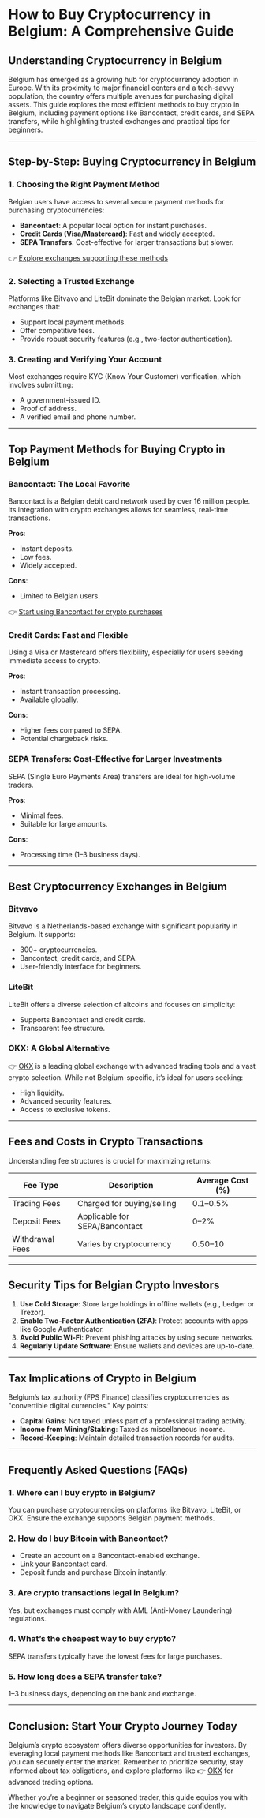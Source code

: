 # How to Buy Cryptocurrency in Belgium: A Comprehensive Guide  

## Understanding Cryptocurrency in Belgium  

Belgium has emerged as a growing hub for cryptocurrency adoption in Europe. With its proximity to major financial centers and a tech-savvy population, the country offers multiple avenues for purchasing digital assets. This guide explores the most efficient methods to buy crypto in Belgium, including payment options like Bancontact, credit cards, and SEPA transfers, while highlighting trusted exchanges and practical tips for beginners.  

---

## Step-by-Step: Buying Cryptocurrency in Belgium  

### 1. Choosing the Right Payment Method  

Belgian users have access to several secure payment methods for purchasing cryptocurrencies:  

- **Bancontact**: A popular local option for instant purchases.  
- **Credit Cards (Visa/Mastercard)**: Fast and widely accepted.  
- **SEPA Transfers**: Cost-effective for larger transactions but slower.  

👉 [Explore exchanges supporting these methods](https://bit.ly/okx-bonus)  

### 2. Selecting a Trusted Exchange  

Platforms like Bitvavo and LiteBit dominate the Belgian market. Look for exchanges that:  
- Support local payment methods.  
- Offer competitive fees.  
- Provide robust security features (e.g., two-factor authentication).  

### 3. Creating and Verifying Your Account  

Most exchanges require KYC (Know Your Customer) verification, which involves submitting:  
- A government-issued ID.  
- Proof of address.  
- A verified email and phone number.  

---

## Top Payment Methods for Buying Crypto in Belgium  

### Bancontact: The Local Favorite  

Bancontact is a Belgian debit card network used by over 16 million people. Its integration with crypto exchanges allows for seamless, real-time transactions.  

**Pros**:  
- Instant deposits.  
- Low fees.  
- Widely accepted.  

**Cons**:  
- Limited to Belgian users.  

👉 [Start using Bancontact for crypto purchases](https://bit.ly/okx-bonus)  

### Credit Cards: Fast and Flexible  

Using a Visa or Mastercard offers flexibility, especially for users seeking immediate access to crypto.  

**Pros**:  
- Instant transaction processing.  
- Available globally.  

**Cons**:  
- Higher fees compared to SEPA.  
- Potential chargeback risks.  

### SEPA Transfers: Cost-Effective for Larger Investments  

SEPA (Single Euro Payments Area) transfers are ideal for high-volume traders.  

**Pros**:  
- Minimal fees.  
- Suitable for large amounts.  

**Cons**:  
- Processing time (1–3 business days).  

---

## Best Cryptocurrency Exchanges in Belgium  

### Bitvavo  

Bitvavo is a Netherlands-based exchange with significant popularity in Belgium. It supports:  
- 300+ cryptocurrencies.  
- Bancontact, credit cards, and SEPA.  
- User-friendly interface for beginners.  

### LiteBit  

LiteBit offers a diverse selection of altcoins and focuses on simplicity:  
- Supports Bancontact and credit cards.  
- Transparent fee structure.  

### OKX: A Global Alternative  

👉 [OKX](https://bit.ly/okx-bonus) is a leading global exchange with advanced trading tools and a vast crypto selection. While not Belgium-specific, it’s ideal for users seeking:  
- High liquidity.  
- Advanced security features.  
- Access to exclusive tokens.  

---

## Fees and Costs in Crypto Transactions  

Understanding fee structures is crucial for maximizing returns:  

| Fee Type          | Description                          | Average Cost (%) |  
|-------------------|--------------------------------------|------------------|  
| Trading Fees      | Charged for buying/selling           | 0.1–0.5%         |  
| Deposit Fees      | Applicable for SEPA/Bancontact       | 0–2%             |  
| Withdrawal Fees   | Varies by cryptocurrency             | $0.50–$10        |  

---

## Security Tips for Belgian Crypto Investors  

1. **Use Cold Storage**: Store large holdings in offline wallets (e.g., Ledger or Trezor).  
2. **Enable Two-Factor Authentication (2FA)**: Protect accounts with apps like Google Authenticator.  
3. **Avoid Public Wi-Fi**: Prevent phishing attacks by using secure networks.  
4. **Regularly Update Software**: Ensure wallets and devices are up-to-date.  

---

## Tax Implications of Crypto in Belgium  

Belgium’s tax authority (FPS Finance) classifies cryptocurrencies as "convertible digital currencies." Key points:  
- **Capital Gains**: Not taxed unless part of a professional trading activity.  
- **Income from Mining/Staking**: Taxed as miscellaneous income.  
- **Record-Keeping**: Maintain detailed transaction records for audits.  

---

## Frequently Asked Questions (FAQs)  

### 1. Where can I buy crypto in Belgium?  
You can purchase cryptocurrencies on platforms like Bitvavo, LiteBit, or OKX. Ensure the exchange supports Belgian payment methods.  

### 2. How do I buy Bitcoin with Bancontact?  
- Create an account on a Bancontact-enabled exchange.  
- Link your Bancontact card.  
- Deposit funds and purchase Bitcoin instantly.  

### 3. Are crypto transactions legal in Belgium?  
Yes, but exchanges must comply with AML (Anti-Money Laundering) regulations.  

### 4. What’s the cheapest way to buy crypto?  
SEPA transfers typically have the lowest fees for large purchases.  

### 5. How long does a SEPA transfer take?  
1–3 business days, depending on the bank and exchange.  

---

## Conclusion: Start Your Crypto Journey Today  

Belgium’s crypto ecosystem offers diverse opportunities for investors. By leveraging local payment methods like Bancontact and trusted exchanges, you can securely enter the market. Remember to prioritize security, stay informed about tax obligations, and explore platforms like 👉 [OKX](https://bit.ly/okx-bonus) for advanced trading options.  

Whether you’re a beginner or seasoned trader, this guide equips you with the knowledge to navigate Belgium’s crypto landscape confidently.